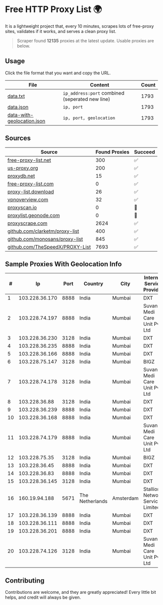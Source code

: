 
# Free HTTP Proxy List 🌍

It is a lightweight project that, every 10 minutes, scrapes lots of free-proxy sites, validates if it works, and serves a clean proxy list.


> Scraper found **12135** proxies at the latest update. Usable proxies are below.

## Usage

Click the file format that you want and copy the URL.


|File|Content|Count|
|----|-------|-----|
|[data.txt](https://raw.githubusercontent.com/themiralay/Proxy-List-World/master/data.txt)|`ip_address:port` combined (seperated new line)|1793|
|[data.json](https://raw.githubusercontent.com/themiralay/Proxy-List-World/master/data.json)|`ip, port`|1793|
|[data-with-geolocation.json](https://raw.githubusercontent.com/themiralay/Proxy-List-World/master/data-with-geolocation.json)|`ip, port, geolocation`|1793|

## Sources

|Source|Found Proxies|Succeed|
|------|-------------|-------|
|[free-proxy-list.net](https://free-proxy-list.net)|300|✅|
|[us-proxy.org](https://www.us-proxy.org)|200|✅|
|[proxydb.net](http://proxydb.net)|15|✅|
|[free-proxy-list.com](https://free-proxy-list.com/?page=&port=&type%5B%5D=http&type%5B%5D=https&up_time=0&search=Search)|0|✅|
|[proxy-list.download](https://www.proxy-list.download/HTTP)|26|✅|
|[vpnoverview.com](https://vpnoverview.com/privacy/anonymous-browsing/free-proxy-servers)|32|✅|
|[proxyscan.io](https://www.proxyscan.io)|0|🚫|
|[proxylist.geonode.com](https://proxylist.geonode.com/api/proxy-list?limit=300&page=1&sort_by=lastChecked&sort_type=desc&protocols=http,https)|0|🚫|
|[proxyscrape.com](https://api.proxyscrape.com/v2/?request=displayproxies&protocol=http&timeout=10000&country=all&ssl=all&anonymity=all)|2624|✅|
|[github.com/clarketm/proxy-list](https://raw.githubusercontent.com/clarketm/proxy-list/master/proxy-list-raw.txt)|400|✅|
|[github.com/monosans/proxy-list](https://raw.githubusercontent.com/monosans/proxy-list/main/proxies/http.txt)|845|✅|
|[github.com/TheSpeedX/PROXY-List](https://raw.githubusercontent.com/TheSpeedX/PROXY-List/master/http.txt)|7693|✅|


## Sample Proxies With Geolocation Info

|#|Ip|Port|Country|City|Internet Service Provider|
|-|--|----|-------|----|-------------------------|
|1|103.228.36.170|8888|India|Mumbai|DXT|
|2|103.228.74.197|8888|India|Mumbai|Suvan Medi Care Unit Pvt Ltd|
|3|103.228.36.230|3128|India|Mumbai|DXT|
|4|103.228.36.235|8888|India|Mumbai|DXT|
|5|103.228.36.166|8888|India|Mumbai|DXT|
|6|103.228.75.147|3128|India|Mumbai|BIGZ|
|7|103.228.74.178|3128|India|Mumbai|Suvan Medi Care Unit Pvt Ltd|
|8|103.228.36.88|3128|India|Mumbai|DXT|
|9|103.228.36.239|8888|India|Mumbai|DXT|
|10|103.228.36.168|8888|India|Mumbai|DXT|
|11|103.228.74.179|8888|India|Mumbai|Suvan Medi Care Unit Pvt Ltd|
|12|103.228.75.35|3128|India|Mumbai|BIGZ|
|13|103.228.36.45|8888|India|Mumbai|DXT|
|14|103.228.36.83|8888|India|Mumbai|DXT|
|15|103.228.36.145|3128|India|Mumbai|DXT|
|16|160.19.94.188|5671|The Netherlands|Amsterdam|Stallion Network Services Limited|
|17|103.228.36.139|8888|India|Mumbai|DXT|
|18|103.228.36.111|8888|India|Mumbai|DXT|
|19|103.228.36.201|8888|India|Mumbai|DXT|
|20|103.228.74.126|3128|India|Mumbai|Suvan Medi Care Unit Pvt Ltd|



## Contributing

Contributions are welcome, and they are greatly appreciated! Every
little bit helps, and credit will always be given.


